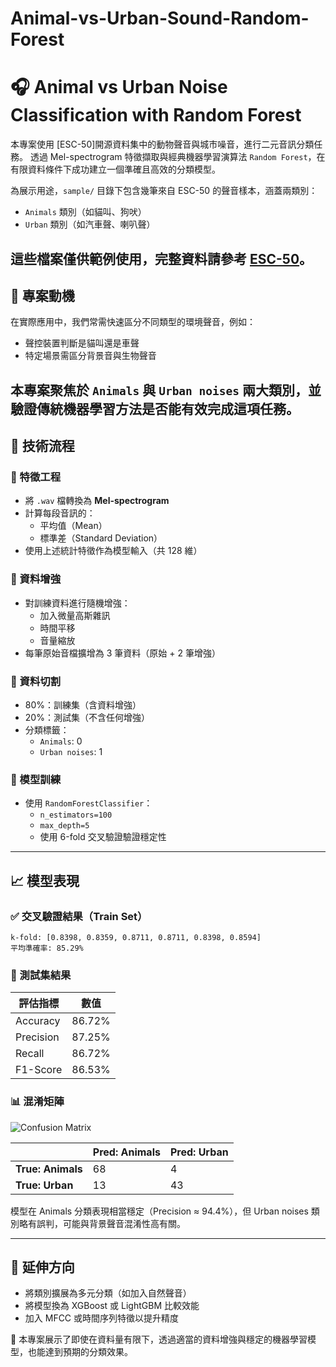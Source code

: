 # Animal-vs-Urban-Sound-Random-Forest
# 🎧 Animal vs Urban Noise Classification with Random Forest

本專案使用 [ESC-50]開源資料集中的動物聲音與城市噪音，進行二元音訊分類任務。
透過 Mel-spectrogram 特徵擷取與經典機器學習演算法 `Random Forest`，在有限資料條件下成功建立一個準確且高效的分類模型。

為展示用途，`sample/` 目錄下包含幾筆來自 ESC-50 的聲音樣本，涵蓋兩類別：

- `Animals` 類別（如貓叫、狗吠）
- `Urban` 類別（如汽車聲、喇叭聲）

這些檔案僅供範例使用，完整資料請參考 [ESC-50](https://github.com/karoldvl/ESC-50)。
---

## 📌 專案動機

在實際應用中，我們常需快速區分不同類型的環境聲音，例如：
- 聲控裝置判斷是貓叫還是車聲
- 特定場景需區分背景音與生物聲音

本專案聚焦於 `Animals` 與 `Urban noises` 兩大類別，並驗證傳統機器學習方法是否能有效完成這項任務。
---

## 🔧 技術流程

### 🎼 特徵工程
- 將 `.wav` 檔轉換為 **Mel-spectrogram**
- 計算每段音訊的：
  - 平均值（Mean）
  - 標準差（Standard Deviation）
- 使用上述統計特徵作為模型輸入（共 128 維）

### 🔁 資料增強
- 對訓練資料進行隨機增強：
  - 加入微量高斯雜訊
  - 時間平移
  - 音量縮放
- 每筆原始音檔擴增為 3 筆資料（原始 + 2 筆增強）

### 📂 資料切割
- 80%：訓練集（含資料增強）
- 20%：測試集（不含任何增強）
- 分類標籤：
  - `Animals`: 0
  - `Urban noises`: 1

### 🧠 模型訓練
- 使用 `RandomForestClassifier`：
  - `n_estimators=100`
  - `max_depth=5`
  - 使用 6-fold 交叉驗證驗證穩定性
---

## 📈 模型表現

### ✅ 交叉驗證結果（Train Set）
```
k-fold: [0.8398, 0.8359, 0.8711, 0.8711, 0.8398, 0.8594]
平均準確率: 85.29%
```

### 🧪 測試集結果

| 評估指標    | 數值     |
|-------------|----------|
| Accuracy    | 86.72%   |
| Precision   | 87.25%   |
| Recall      | 86.72%   |
| F1-Score    | 86.53%   |

### 📊 混淆矩陣

![Confusion Matrix](random_forest_confusion_matrix.png)

|               | Pred: Animals | Pred: Urban |
|---------------|----------------|--------------|
| **True: Animals** | 68             | 4            |
| **True: Urban**   | 13             | 43           |

模型在 Animals 分類表現相當穩定（Precision ≈ 94.4%），但 Urban noises 類別略有誤判，可能與背景聲音混淆性高有關。

---

## 🔮 延伸方向

- 將類別擴展為多元分類（如加入自然聲音）
- 將模型換為 XGBoost 或 LightGBM 比較效能
- 加入 MFCC 或時間序列特徵以提升精度

📌 本專案展示了即使在資料量有限下，透過適當的資料增強與穩定的機器學習模型，也能達到預期的分類效果。
